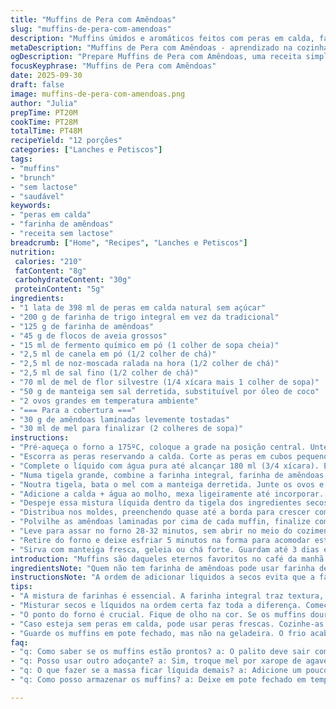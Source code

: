 ```yaml
---
title: "Muffins de Pera com Amêndoas"
slug: "muffins-de-pera-com-amendoas"
description: "Muffins úmidos e aromáticos feitos com peras em calda, farinha, farinha de amêndoas e aveia, temperados com canela e noz-moscada. A cobertura crocante de amêndoas tostadas e mel dá textura e um toque extra de sabor. Método simples, sem lactose, ideal para brunch ou lanche. Atenção na textura da massa, ponto ideal deixa muffins macios e levemente densos. Substitua mel por agave para veganos, manteiga por óleo de coco. Evite bater demais a massa para não deixar muffins ressecados."
metaDescription: "Muffins de Pera com Amêndoas - aprendizado na cozinha com sabor caseiro, perfeito para o seu brunch ou lanche da tarde."
ogDescription: "Prepare Muffins de Pera com Amêndoas, uma receita simples e deliciosa, que traz a essência do sabor e da textura caseira."
focusKeyphrase: "Muffins de Pera com Amêndoas"
date: 2025-09-30
draft: false
image: muffins-de-pera-com-amendoas.png
author: "Julia"
prepTime: PT20M
cookTime: PT28M
totalTime: PT48M
recipeYield: "12 porções"
categories: ["Lanches e Petiscos"]
tags:
- "muffins"
- "brunch"
- "sem lactose"
- "saudável"
keywords:
- "peras em calda"
- "farinha de amêndoas"
- "receita sem lactose"
breadcrumb: ["Home", "Recipes", "Lanches e Petiscos"]
nutrition: 
 calories: "210"
 fatContent: "8g"
 carbohydrateContent: "30g"
 proteinContent: "5g"
ingredients:
- "1 lata de 398 ml de peras em calda natural sem açúcar"
- "200 g de farinha de trigo integral em vez da tradicional"
- "125 g de farinha de amêndoas"
- "45 g de flocos de aveia grossos"
- "15 ml de fermento químico em pó (1 colher de sopa cheia)"
- "2,5 ml de canela em pó (1/2 colher de chá)"
- "2,5 ml de noz-moscada ralada na hora (1/2 colher de chá)"
- "2,5 ml de sal fino (1/2 colher de chá)"
- "70 ml de mel de flor silvestre (1/4 xícara mais 1 colher de sopa)"
- "50 g de manteiga sem sal derretida, substituível por óleo de coco"
- "2 ovos grandes em temperatura ambiente"
- "=== Para a cobertura ==="
- "30 g de amêndoas laminadas levemente tostadas"
- "30 ml de mel para finalizar (2 colheres de sopa)"
instructions:
- "Pré-aqueça o forno a 175ºC, coloque a grade na posição central. Unte 12 forminhas de muffin com manteiga ou use forminhas de papel."
- "Escorra as peras reservando a calda. Corte as peras em cubos pequenos, reserve."
- "Complete o líquido com água pura até alcançar 180 ml (3/4 xícara). Essa mistura vai garantir umidade sem pesar."
- "Numa tigela grande, combine a farinha integral, farinha de amêndoas, aveia, fermento, canela, noz-moscada e sal. Misture delicadamente com um fouet para homogeneizar os secos."
- "Noutra tigela, bata o mel com a manteiga derretida. Junte os ovos e misture até ficar homogêneo."
- "Adicione a calda + água ao molho, mexa ligeiramente até incorporar. Incorpore as peras em cubos."
- "Despeje essa mistura líquida dentro da tigela dos ingredientes secos. Mexa com garfo ou espátula delicadamente, só até os ingredientes secos ficarem úmidos. Massa um pouco grumosa é melhor que elástica ou líquida demais."
- "Distribua nos moldes, preenchendo quase até a borda para crescer com espaço."
- "Polvilhe as amêndoas laminadas por cima de cada muffin, finalize com fio de mel sobre as amêndoas para caramelizar no forno."
- "Leve para assar no forno 28-32 minutos, sem abrir no meio do cozimento para não murcharem. Espere formar uma crosta dourada levemente tostada. Teste com palito que deve sair seco ou com pouca massa grudada - cuidado para não passar do ponto e ressecar;"
- "Retire do forno e deixe esfriar 5 minutos na forma para acomodar estrutura. Depois desenforme e transfira para gradinha para esfriar completamente sem vapor sob os muffins."
- "Sirva com manteiga fresca, geleia ou chá forte. Guardam até 3 dias em pote fechado, recomendo consumir em no máximo 2 dias para melhor textura."
introduction: "Muffins são daqueles eternos favoritos no café da manhã e no lanche, e tentar variar sem perder a textura é uma arte. Testei várias versões, até chegar numa com peras frescas em calda – o truque está em controlar a quantidade de líquido para manter a massa úmida sem ficar pesada, e também nas farinhas usadas. Troquei parte da farinha branca por integral para dar mais textura e fibra, e usei a farinha de amêndoas para um toque rico e úmido. Aveia dá aquele croc croc discreto, e as especiarias, finalmente, trazem aroma de casa, que no Brasil lembra quentão ou bolo da vó. A cobertura com mel e amêndoas é o brilho final, douradinha e crocante, que vale todo esforço. Como sempre, cozinhar é um jogo de sensações – cheiro do açúcar tostando, som da massa ainda mole caindo na forma, e o paladar resistente ao doce muito enjoativo. Então, a medida de mel mínima e o toque das especiarias são minhas favoritas."
ingredientsNote: "Quem não tem farinha de amêndoas pode usar farinha de castanha do pará ou até amendoim triturado fino. Se usar só farinha branca, vai ficar um pouco menos úmido e denso, ajuste a aveia pra dar mais corpo. Mel pode ser trocado por xarope de agave ou maple syrup, aí veganiza fácil. Para a manteiga, óleo de coco é ótimo, adiciona sabor e mantém a umidade, especialmente em dias quentes que manteiga amolece rápido. Peras em lata: prefira sempre aquelas sem açúcar, pois doce demais mata o sabor delicado das especiarias. Caso só tenha pera fresca, colete o suco após cortar e use para essa medida de líquido, senão complete com água."
instructionsNote: "A ordem de adicionar líquidos a secos evita que a farinha hidrate demais cedo, mantendo os muffins delicados. Misturar pouco é regra para conseguir textura leve; a farinha hidratada demais cria rede de glúten que endurece. Assar no ponto certo tem truque – massa deve crescer e ficar firme ao toque, com crosta levemente dourada e aromática. Se dourar rápido demais, cubra com papel alumínio para cozinhar por dentro e evitar queimado. Use um palito fino para testar – deve sair com migalhas úmidas, nunca com massa crua. Deixe esfriar na forma por 5 minutos pra estruturar, fora dela resfria rápido e fica mais fácil perder o formato. Prefira guardar tampado mas não na geladeira pois endurecem com frio direto."
tips:
- "A mistura de farinhas é essencial. A farinha integral traz textura, enquanto a de amêndoas dá umidade. Se não tiver de amêndoas, castanha do pará é uma opção boa. Amendoim triturado também funciona, mas altera o sabor."
- "Misturar secos e líquidos na ordem certa faz toda a diferença. Começar com secos, depois adicionar os líquidos evita uma massa pesada. Lembre-se: grumos são amigos, não bata demais que o elástico pode aparecer."
- "O ponto do forno é crucial. Fique de olho na cor. Se os muffins dourarem rápido demais, cubra com papel alumínio. Não abra o forno antes de 28 minutos. O aroma é um ótimo indicador. Cheiro agradável é sinal de que está quase lá."
- "Caso esteja sem peras em calda, pode usar peras frescas. Cozinhe-as com um pouco de açúcar ou mel. Mas, evite exagerar, pra não ficar doce demais. O equilíbrio é a chave."
- "Guarde os muffins em pote fechado, mas não na geladeira. O frio acaba com a maciez, ressecando. Melhor conservá-los em temperatura ambiente e consumir em até 2 dias."
faq:
- "q: Como saber se os muffins estão prontos? a: O palito deve sair com algumas migalhas úmidas. Se sair com massa crua, precisa de mais tempo. Cuidado para não secar, o cheiro fica intenso e o dourado bonito é a pista."
- "q: Posso usar outro adoçante? a: Sim, troque mel por xarope de agave ou maple syrup. A umidade vai mudar um pouco, mas funciona. Experimente sempre, ajuste as quantidades se necessário."
- "q: O que fazer se a massa ficar líquida demais? a: Adicione um pouco mais de farinha, mas cuidado. Incorpore lentamente. Se a textura já estiver ruim, pode ser que tenha batido muito."
- "q: Como posso armazenar os muffins? a: Deixe em pote fechado em temperatura ambiente, mas não falei da geladeira. Então, mantenha longe do frio direto. O ambiente ajuda a conservar umidade."

---
```

